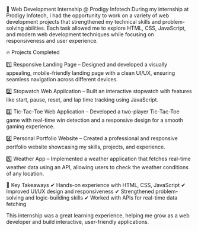🌟 Web Development Internship @ Prodigy Infotech
During my internship at Prodigy Infotech, I had the opportunity to work on a variety of web development projects that strengthened my technical skills and problem-solving abilities. Each task allowed me to explore HTML, CSS, JavaScript, and modern web development techniques while focusing on responsiveness and user experience.

🔥 Projects Completed

1️⃣ Responsive Landing Page – Designed and developed a visually appealing, mobile-friendly landing page with a clean UI/UX, ensuring seamless navigation across different devices.

2️⃣ Stopwatch Web Application – Built an interactive stopwatch with features like start, pause, reset, and lap time tracking using JavaScript.

3️⃣ Tic-Tac-Toe Web Application – Developed a two-player Tic-Tac-Toe game with real-time win detection and a responsive design for a smooth gaming experience.

4️⃣ Personal Portfolio Website – Created a professional and responsive portfolio website showcasing my skills, projects, and experience.

5️⃣ Weather App – Implemented a weather application that fetches real-time weather data using an API, allowing users to check the weather conditions of any location.

🚀 Key Takeaways
✔ Hands-on experience with HTML, CSS, JavaScript
✔ Improved UI/UX design and responsiveness
✔ Strengthened problem-solving and logic-building skills
✔ Worked with APIs for real-time data fetching

This internship was a great learning experience, helping me grow as a web developer and build interactive, user-friendly applications.
